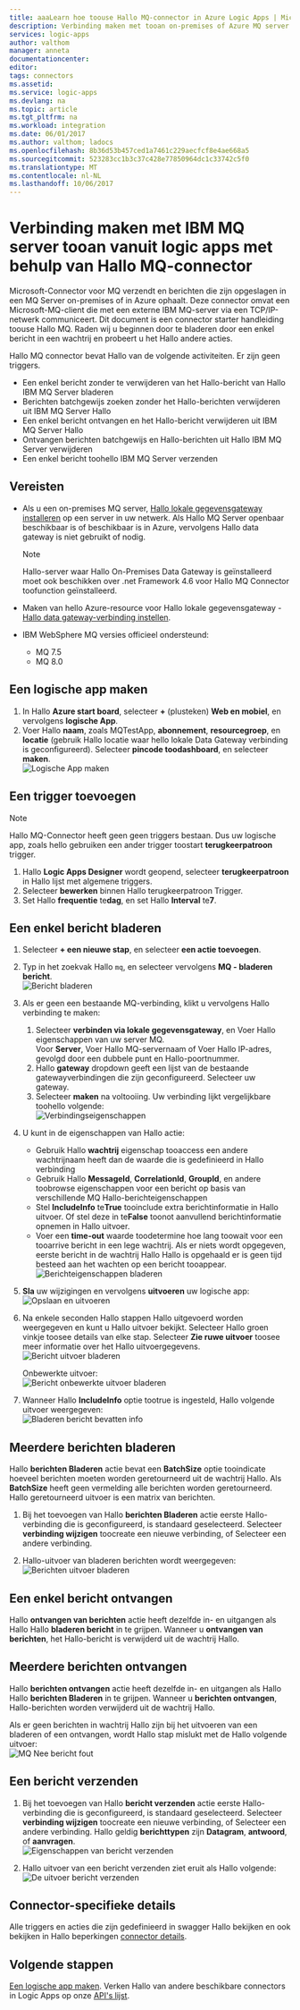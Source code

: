 ```yaml
---
title: aaaLearn hoe toouse Hallo MQ-connector in Azure Logic Apps | Microsoft Docs
description: Verbinding maken met tooan on-premises of Azure MQ server van uw logische app werkstroom toobrowse, ontvangen en verzenden van berichten tooWebSphere MQ
services: logic-apps
author: valthom
manager: anneta
documentationcenter: 
editor: 
tags: connectors
ms.assetid: 
ms.service: logic-apps
ms.devlang: na
ms.topic: article
ms.tgt_pltfrm: na
ms.workload: integration
ms.date: 06/01/2017
ms.author: valthom; ladocs
ms.openlocfilehash: 8b36d53b457ced1a7461c229aecfcf8e4ae668a5
ms.sourcegitcommit: 523283cc1b3c37c428e77850964dc1c33742c5f0
ms.translationtype: MT
ms.contentlocale: nl-NL
ms.lasthandoff: 10/06/2017
---
```

# <a name="connect-tooan-ibm-mq-server-from-logic-apps-using-hello-mq-connector"></a>Verbinding maken met IBM MQ server tooan vanuit logic apps met behulp van Hallo MQ-connector 

Microsoft-Connector voor MQ verzendt en berichten die zijn opgeslagen in een MQ Server on-premises of in Azure ophaalt. Deze connector omvat een Microsoft-MQ-client die met een externe IBM MQ-server via een TCP/IP-netwerk communiceert. Dit document is een connector starter handleiding toouse Hallo MQ. Raden wij u beginnen door te bladeren door een enkel bericht in een wachtrij en probeert u het Hallo andere acties.    

Hallo MQ connector bevat Hallo van de volgende activiteiten. Er zijn geen triggers.

-   Een enkel bericht zonder te verwijderen van het Hallo-bericht van Hallo IBM MQ Server bladeren
-   Berichten batchgewijs zoeken zonder het Hallo-berichten verwijderen uit IBM MQ Server Hallo
-   Een enkel bericht ontvangen en het Hallo-bericht verwijderen uit IBM MQ Server Hallo
-   Ontvangen berichten batchgewijs en Hallo-berichten uit Hallo IBM MQ Server verwijderen
-   Een enkel bericht toohello IBM MQ Server verzenden 

## <a name="prerequisites"></a>Vereisten

* Als u een on-premises MQ server, [Hallo lokale gegevensgateway installeren](../logic-apps/logic-apps-gateway-install.md) op een server in uw netwerk. Als Hallo MQ Server openbaar beschikbaar is of beschikbaar is in Azure, vervolgens Hallo data gateway is niet gebruikt of nodig.

    > [!NOTE]
    > Hallo-server waar Hallo On-Premises Data Gateway is geïnstalleerd moet ook beschikken over .net Framework 4.6 voor Hallo MQ Connector toofunction geïnstalleerd.

* Maken van hello Azure-resource voor Hallo lokale gegevensgateway - [Hallo data gateway-verbinding instellen](../logic-apps/logic-apps-gateway-connection.md).

* IBM WebSphere MQ versies officieel ondersteund:
   * MQ 7.5
   * MQ 8.0

## <a name="create-a-logic-app"></a>Een logische app maken

1. In Hallo **Azure start board**, selecteer  **+**  (plusteken) **Web en mobiel**, en vervolgens **logische App**. 
2. Voer Hallo **naam**, zoals MQTestApp, **abonnement**, **resourcegroep**, en **locatie** (gebruik Hallo locatie waar hello lokale Data Gateway verbinding is geconfigureerd). Selecteer **pincode toodashboard**, en selecteer **maken**.  
![Logische App maken](media/connectors-create-api-mq/Create_Logic_App.png)

## <a name="add-a-trigger"></a>Een trigger toevoegen

> [!NOTE]
> Hallo MQ-Connector heeft geen geen triggers bestaan. Dus uw logische app, zoals hello gebruiken een ander trigger toostart **terugkeerpatroon** trigger. 

1. Hallo **Logic Apps Designer** wordt geopend, selecteer **terugkeerpatroon** in Hallo lijst met algemene triggers.
2. Selecteer **bewerken** binnen Hallo terugkeerpatroon Trigger. 
3. Set Hallo **frequentie** te**dag**, en set Hallo **Interval** te**7**. 

## <a name="browse-a-single-message"></a>Een enkel bericht bladeren
1. Selecteer **+ een nieuwe stap**, en selecteer **een actie toevoegen**.
2. Typ in het zoekvak Hallo `mq`, en selecteer vervolgens **MQ - bladeren bericht**.  
![Bericht bladeren](media/connectors-create-api-mq/Browse_message.png)

3. Als er geen een bestaande MQ-verbinding, klikt u vervolgens Hallo verbinding te maken:  

    1. Selecteer **verbinden via lokale gegevensgateway**, en Voer Hallo eigenschappen van uw server MQ.  
    Voor **Server**, Voer Hallo MQ-servernaam of Voer Hallo IP-adres, gevolgd door een dubbele punt en Hallo-poortnummer. 
    2. Hallo **gateway** dropdown geeft een lijst van de bestaande gatewayverbindingen die zijn geconfigureerd. Selecteer uw gateway.
    3. Selecteer **maken** na voltooiing. Uw verbinding lijkt vergelijkbare toohello volgende:   
    ![Verbindingseigenschappen](media/connectors-create-api-mq/Connection_Properties.png)

4. U kunt in de eigenschappen van Hallo actie:  

    * Gebruik Hallo **wachtrij** eigenschap tooaccess een andere wachtrijnaam heeft dan de waarde die is gedefinieerd in Hallo verbinding
    * Gebruik Hallo **MessageId**, **CorrelationId**, **GroupId**, en andere toobrowse eigenschappen voor een bericht op basis van verschillende MQ Hallo-berichteigenschappen
    * Stel **IncludeInfo** te**True** tooinclude extra berichtinformatie in Hallo uitvoer. Of stel deze in te**False** toonot aanvullend berichtinformatie opnemen in Hallo uitvoer.
    * Voer een **time-out** waarde toodetermine hoe lang toowait voor een tooarrive bericht in een lege wachtrij. Als er niets wordt opgegeven, eerste bericht in de wachtrij Hallo Hallo is opgehaald er is geen tijd besteed aan het wachten op een bericht tooappear.  
    ![Berichteigenschappen bladeren](media/connectors-create-api-mq/Browse_message_Props.png)

5. **Sla** uw wijzigingen en vervolgens **uitvoeren** uw logische app:  
![Opslaan en uitvoeren](media/connectors-create-api-mq/Save_Run.png)

6. Na enkele seconden Hallo stappen Hallo uitgevoerd worden weergegeven en kunt u Hallo uitvoer bekijkt. Selecteer Hallo groen vinkje toosee details van elke stap. Selecteer **Zie ruwe uitvoer** toosee meer informatie over het Hallo uitvoergegevens.  
![Bericht uitvoer bladeren](media/connectors-create-api-mq/Browse_message_output.png)  

    Onbewerkte uitvoer:  
    ![Bericht onbewerkte uitvoer bladeren](media/connectors-create-api-mq/Browse_message_raw_output.png)

7. Wanneer Hallo **IncludeInfo** optie tootrue is ingesteld, Hallo volgende uitvoer weergegeven:  
![Bladeren bericht bevatten info](media/connectors-create-api-mq/Browse_message_Include_Info.png)

## <a name="browse-multiple-messages"></a>Meerdere berichten bladeren
Hallo **berichten Bladeren** actie bevat een **BatchSize** optie tooindicate hoeveel berichten moeten worden geretourneerd uit de wachtrij Hallo.  Als **BatchSize** heeft geen vermelding alle berichten worden geretourneerd. Hallo geretourneerd uitvoer is een matrix van berichten.

1. Bij het toevoegen van Hallo **berichten Bladeren** actie eerste Hallo-verbinding die is geconfigureerd, is standaard geselecteerd. Selecteer **verbinding wijzigen** toocreate een nieuwe verbinding, of Selecteer een andere verbinding.

2. Hallo-uitvoer van bladeren berichten wordt weergegeven:  
![Berichten uitvoer bladeren](media/connectors-create-api-mq/Browse_messages_output.png)

## <a name="receive-a-single-message"></a>Een enkel bericht ontvangen
Hallo **ontvangen van berichten** actie heeft dezelfde in- en uitgangen als Hallo Hallo **bladeren bericht** in te grijpen. Wanneer u **ontvangen van berichten**, het Hallo-bericht is verwijderd uit de wachtrij Hallo.

## <a name="receive-multiple-messages"></a>Meerdere berichten ontvangen
Hallo **berichten ontvangen** actie heeft dezelfde in- en uitgangen als Hallo Hallo **berichten Bladeren** in te grijpen. Wanneer u **berichten ontvangen**, Hallo-berichten worden verwijderd uit de wachtrij Hallo.

Als er geen berichten in wachtrij Hallo zijn bij het uitvoeren van een bladeren of een ontvangen, wordt Hallo stap mislukt met de Hallo volgende uitvoer:  
![MQ Nee bericht fout](media/connectors-create-api-mq/MQ_No_Msg_Error.png)

## <a name="send-a-message"></a>Een bericht verzenden
1. Bij het toevoegen van Hallo **bericht verzenden** actie eerste Hallo-verbinding die is geconfigureerd, is standaard geselecteerd. Selecteer **verbinding wijzigen** toocreate een nieuwe verbinding, of Selecteer een andere verbinding. Hallo geldig **berichttypen** zijn **Datagram**, **antwoord**, of **aanvragen**.  
![Eigenschappen van bericht verzenden](media/connectors-create-api-mq/Send_Msg_Props.png)

2. Hallo uitvoer van een bericht verzenden ziet eruit als Hallo volgende:  
![De uitvoer bericht verzenden](media/connectors-create-api-mq/Send_Msg_Output.png)

## <a name="connector-specific-details"></a>Connector-specifieke details

Alle triggers en acties die zijn gedefinieerd in swagger Hallo bekijken en ook bekijken in Hallo beperkingen [connector details](/connectors/mq/).

## <a name="next-steps"></a>Volgende stappen
[Een logische app maken](../logic-apps/logic-apps-create-a-logic-app.md). Verken Hallo van andere beschikbare connectors in Logic Apps op onze [API's lijst](apis-list.md).
